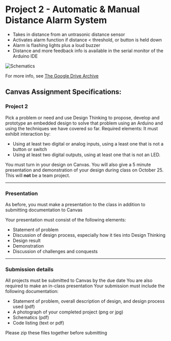 # Project 2 - Automatic & Manual Distance Alarm System
- Takes in distance from an untrasonic distance sensor
- Activates alarm function if distance < threshold, or button is held down
- Alarm is flashing lights plus a loud buzzer
- Distance and more feedback info is available in the serial monitor of the Arduino IDE

![Schematics](https://github.com/MatthewSchimmel/RPi-Microcontroller/assets/73368670/28036cf3-d535-4bac-b469-1e1cbfae96f6)

For more info, see [The Google Drive Archive](https://drive.google.com/drive/folders/1dtdjzjr6IR_wnDlm6_l9_FHmuS4Wpewh?usp=share_link)
## Canvas Assignment Specifications:
### Project 2
Pick a problem or need and use Design Thinking to propose, develop and prototype an embedded design to solve that problem using an Arduino and using the techniques we have covered so far.
Required elements:
It must exhibit interaction by:
- Using at least two digital or analog inputs, using a least one that is not a button or switch
- Using at least two digital outputs, using at least one that is not an LED.

You must turn in your design on Canvas. You will also give a 5 minute presentation and demonstration of your design during class on October 25.
This will **not** be a team project.
___
### Presentation
As before, you must make a presentation to the class in addition to submitting documentation to Canvas

Your presentation must consist of the following elements:
- Statement of problem
- Discussion of design process, especially how it ties into Design Thinking
- Design result
- Demonstration
- Discussion of challenges and conquests
___
### Submission details
All projects must be submitted to Canvas by the due date
You are also required to make an in-class presentation
Your submission must include the following documentation:
- Statement of problem, overall description of design, and design process used (pdf)
- A photograph of your completed project (png or jpg)
- Schematics (pdf)
- Code listing (text or pdf)

Please zip these files together before submitting
